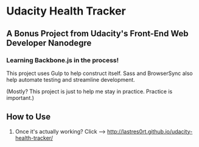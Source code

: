 # Udacity Health Tracker
## A Bonus Project from Udacity's Front-End Web Developer Nanodegre
### Learning Backbone.js in the process!

This project uses Gulp to help construct itself. Sass and BrowserSync also help automate testing and streamline development.

(Mostly? This project is just to help me stay in practice. Practice is important.)

## How to Use

1. Once it's actually working? Click --> http://lastres0rt.github.io/udacity-health-tracker/